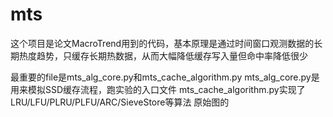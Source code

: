 # mts

这个项目是论文MacroTrend用到的代码，基本原理是通过时间窗口观测数据的长期热度趋势，只缓存长期热数据，从而大幅降低缓存写入量但命中率降低很少


最重要的file是mts_alg_core.py和mts_cache_algorithm.py
mts_alg_core.py是用来模拟SSD缓存流程，跑实验的入口文件
mts_cache_algorithm.py实现了LRU/LFU/PLRU/PLFU/ARC/SieveStore等算法
原始图的
